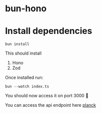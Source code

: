 # bun-hono

# Install dependencies
```
bun install
```
This should install

1. Hono
2. Zod

Once installed run:

```
bun --watch index.ts
```
You should now access it on port 3000 🎉

You can access the api endpoint here
[planck](https://zonal-dorisa-louisgituhi-a992d867.koyeb.app/)

